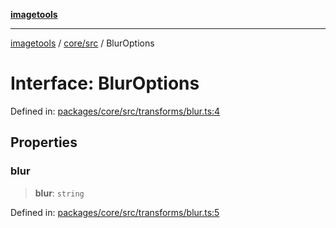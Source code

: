 [**imagetools**](../../../README.md)

***

[imagetools](../../../modules.md) / [core/src](../README.md) / BlurOptions

# Interface: BlurOptions

Defined in: [packages/core/src/transforms/blur.ts:4](https://github.com/JonasKruckenberg/imagetools/blob/87fff79acddac50a50f7aee7c6a68a0623fbc68f/packages/core/src/transforms/blur.ts#L4)

## Properties

### blur

> **blur**: `string`

Defined in: [packages/core/src/transforms/blur.ts:5](https://github.com/JonasKruckenberg/imagetools/blob/87fff79acddac50a50f7aee7c6a68a0623fbc68f/packages/core/src/transforms/blur.ts#L5)

